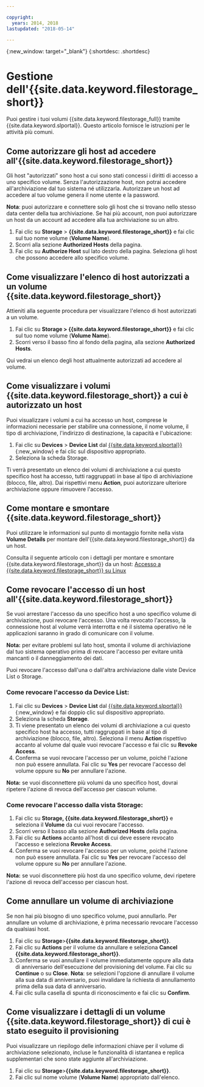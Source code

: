 ```yaml
---

copyright:
  years: 2014, 2018
lastupdated: "2018-05-14"

---
```

{:new_window: target="_blank"}
{:shortdesc: .shortdesc}

# Gestione dell'{{site.data.keyword.filestorage_short}}

Puoi gestire i tuoi volumi {{site.data.keyword.filestorage_full}} tramite {{site.data.keyword.slportal}}. Questo articolo fornisce le istruzioni per le attività più comuni.

## Come autorizzare gli host ad accedere all'{{site.data.keyword.filestorage_short}}

Gli host "autorizzati" sono host a cui sono stati concessi i diritti di accesso a uno specifico volume. Senza l'autorizzazione host, non potrai accedere all'archiviazione dal tuo sistema né utilizzarla. Autorizzare un host ad accedere al tuo volume genera il nome utente e la password.  

**Nota**: puoi autorizzare e connettere solo gli host che si trovano nello stesso data center della tua archiviazione. Se hai più account, non puoi autorizzare un host da un account ad accedere alla tua archiviazione su un altro.  

1. Fai clic su **Storage** > **{{site.data.keyword.filestorage_short}}** e fai clic sul tuo nome volume (**Volume Name**).
2. Scorri alla sezione **Authorized Hosts** della pagina.
3. Fai clic su **Authorize Host** sul lato destro della pagina. Seleziona gli host che possono accedere allo specifico volume.

 

## Come visualizzare l'elenco di host autorizzati a un volume {{site.data.keyword.filestorage_short}}

Attieniti alla seguente procedura per visualizzare l'elenco di host autorizzati a un volume.

1. Fai clic su **Storage > {{site.data.keyword.filestorage_short}}** e fai clic sul tuo nome volume (**Volume Name**).
2. Scorri verso il basso fino al fondo della pagina, alla sezione **Authorized Hosts**.

Qui vedrai un elenco degli host attualmente autorizzati ad accedere al volume. 


## Come visualizzare i volumi {{site.data.keyword.filestorage_short}} a cui è autorizzato un host

Puoi visualizzare i volumi a cui ha accesso un host, comprese le informazioni necessarie per stabilire una connessione, il nome volume, il tipo di archiviazione, l'indirizzo di destinazione, la capacità e l'ubicazione:

1. Fai clic su **Devices** > **Device List** dal [{{site.data.keyword.slportal}}](https://control.softlayer.com/){:new_window} e fai clic sul dispositivo appropriato.
2. Seleziona la scheda Storage.

Ti verrà presentato un elenco dei volumi di archiviazione a cui questo specifico host ha accesso, tutti raggruppati in base al tipo di archiviazione (blocco, file, altro). Dai rispettivi menu **Action**, puoi autorizzare ulteriore archiviazione oppure rimuovere l'accesso. 

 

## Come montare e smontare {{site.data.keyword.filestorage_short}}

Puoi utilizzare le informazioni sul punto di montaggio fornite nella vista **Volume Details** per montare dell'{{site.data.keyword.filestorage_short}} da un host.

Consulta il seguente articolo con i dettagli per montare e smontare {{site.data.keyword.filestorage_short}} da un host: [Accesso a {{site.data.keyword.filestorage_short}} su Linux](accessing-file-storage-linux.html)

 

## Come revocare l'accesso di un host all'{{site.data.keyword.filestorage_short}}

Se vuoi arrestare l'accesso da uno specifico host a uno specifico volume di archiviazione, puoi revocare l'accesso. Una volta revocato l'accesso, la connessione host al volume verrà interrotta e né il sistema operativo né le applicazioni saranno in grado di comunicare con il volume. 

**Nota:** per evitare problemi sul lato host, smonta il volume di archiviazione dal tuo sistema operativo prima di revocare l'accesso per evitare unità mancanti o il danneggiamento dei dati.

Puoi revocare l'accesso dall'una o dall'altra archiviazione dalle viste Device List o Storage.

### Come revocare l'accesso da Device List:

1. Fai clic su **Devices** > **Device List** dal [{{site.data.keyword.slportal}}](https://control.softlayer.com/){:new_window} e fai doppio clic sul dispositivo appropriato.
2. Seleziona la scheda **Storage**.
3. Ti viene presentato un elenco dei volumi di archiviazione a cui questo specifico host ha accesso, tutti raggruppati in base al tipo di archiviazione (blocco, file, altro). Seleziona il menu **Action** rispettivo accanto al volume dal quale vuoi revocare l'accesso e fai clic su **Revoke Access**.
4. Conferma se vuoi revocare l'accesso per un volume, poiché l'azione non può essere annullata. Fai clic su **Yes** per revocare l'accesso del volume oppure su **No** per annullare l'azione.

**Nota:** se vuoi disconnettere più volumi da uno specifico host, dovrai ripetere l'azione di revoca dell'accesso per ciascun volume.

 

### Come revocare l'accesso dalla vista Storage:
1. Fai clic su **Storage, {{site.data.keyword.filestorage_short}}** e seleziona il **Volume** da cui vuoi revocare l'accesso.
2. Scorri verso il basso alla sezione **Authorized Hosts** della pagina.
3. Fai clic su **Actions** accanto all'host di cui deve essere revocato l'accesso e seleziona **Revoke Access**.
4. Conferma se vuoi revocare l'accesso per un volume, poiché l'azione non può essere annullata. Fai clic su **Yes** per revocare l'accesso del volume oppure su **No** per annullare l'azione.

**Nota:** se vuoi disconnettere più host da uno specifico volume, devi ripetere l'azione di revoca dell'accesso per ciascun host. 

 

## Come annullare un volume di archiviazione

Se non hai più bisogno di uno specifico volume, puoi annullarlo. Per annullare un volume di archiviazione, è prima necessario revocare l'accesso da qualsiasi host.

1. Fai clic su **Storage**>**{{site.data.keyword.filestorage_short}}**.
2. Fai clic su **Actions** per il volume da annullare e seleziona **Cancel {{site.data.keyword.filestorage_short}}**.
3. Conferma se vuoi annullare il volume immediatamente oppure alla data di anniversario dell'esecuzione del provisioning del volume. Fai clic su **Continue** o su **Close**. 
**Nota**: se selezioni l'opzione di annullare il volume alla sua data di anniversario, puoi invalidare la richiesta di annullamento prima della sua data di anniversario.
4. Fai clic sulla casella di spunta di riconoscimento e fai clic su **Confirm**. 

 

## Come visualizzare i dettagli di un volume {{site.data.keyword.filestorage_short}} di cui è stato eseguito il provisioning 

Puoi visualizzare un riepilogo delle informazioni chiave per il volume di archiviazione selezionato, incluse le funzionalità di istantanea e replica supplementari che sono state aggiunte all'archiviazione. 

1. Fai clic su **Storage**>**{{site.data.keyword.filestorage_short}}**.
2. Fai clic sul nome volume (**Volume Name**) appropriato dall'elenco.
